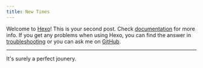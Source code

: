 ```yaml
---
title: New Times
---
```

Welcome to [Hexo](https://hexo.io/)! This is your second post. Check [documentation](https://hexo.io/docs/) for more info. If you get any problems when using Hexo, you can find the answer in [troubleshooting](https://hexo.io/docs/troubleshooting.html) or you can ask me on [GitHub](https://github.com/hexojs/hexo/issues).

---

It's surely a perfect jounery.
 

 
